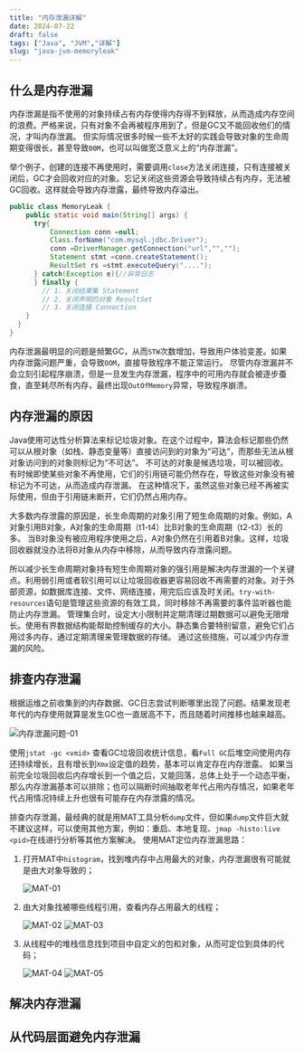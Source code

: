 ```yaml
---
title: "内存泄漏详解"
date: 2024-07-22
draft: false
tags: ["Java", "JVM","详解"]
slug: "java-jvm-memoryleak"
---
```


## 什么是内存泄漏
内存泄漏是指不使用的对象持续占有内存使得内存得不到释放，从而造成内存空间的浪费。严格来说，只有对象不会再被程序用到了，但是GC又不能回收他们的情况，才叫内存泄漏。
但实际情况很多时候一些不太好的实践会导致对象的生命周期变得很长，甚至导致`00M`，也可以叫做宽泛意义上的“内存泄漏”。

举个例子，创建的连接不再使用时，需要调用`close`方法关闭连接，只有连接被关闭后，GC才会回收对应的对象。忘记关闭这些资源会导致持续占有内存，无法被GC回收。这样就会导致内存泄露，最终导致内存溢出。
```java
public class MemoryLeak {
    public static void main(String[] args) {
      try{
          Connection conn =null;
          Class.forName("com.mysql.jdbc.Driver");
          conn =DriverManager.getConnection("url","","");
          Statement stmt =conn.createStatement();
          ResultSet rs =stmt.executeQuery("....");
      } catch(Exception e){//异常日志
      } finally {
        // 1．关闭结果集 Statement
        // 2．关闭声明的对象 ResultSet
        // 3．关闭连接 Connection
    }
  }
}
```
内存泄漏最明显的问题是频繁GC，从而`STW`次数增加，导致用户体验变差。如果内存泄露问题严重，会导致`OOM`，直接导致程序不能正常运行。
尽管内存泄漏并不会立刻引起程序崩溃，但是一旦发生内存泄漏，程序中的可用内存就会被逐步蚕食，直至耗尽所有内存，最终出现`OutOfMemory`异常，导致程序崩溃。

## 内存泄漏的原因
Java使用可达性分析算法来标记垃圾对象。在这个过程中，算法会标记那些仍然可以从根对象（如栈、静态变量等）直接访问到的对象为“可达”，而那些无法从根对象访问到的对象则标记为“不可达”。
不可达的对象是候选垃圾，可以被回收。有时候即使某些对象不再使用，它们的引用链可能仍然存在，导致这些对象没有被标记为不可达，从而造成内存泄漏。
在这种情况下，虽然这些对象已经不再被实际使用，但由于引用链未断开，它们仍然占用内存。

大多数内存泄露的原因是，长生命周期的对象引用了短生命周期的对象。例如，A对象引用B对象，A对象的生命周期（t1-t4）比B对象的生命周期（t2-t3）长的多。
当B对象没有被应用程序使用之后，A对象仍然在引用着B对象。这样，垃圾回收器就没办法将B对象从内存中移除，从而导致内存泄露问题。

所以减少长生命周期对象持有短生命周期对象的强引用是解决内存泄漏的一个关键点。利用弱引用或者软引用可以让垃圾回收器更容易回收不再需要的对象。对于外部资源，如数据库连接、文件、网络连接，用完后应该及时关闭。`try-with-resources`语句是管理这些资源的有效工具，同时移除不再需要的事件监听器也能防止内存泄漏。
管理集合时，设定大小限制并定期清理过期数据可以避免无限增长。使用有界数据结构能帮助控制缓存的大小。静态集合要特别留意，避免它们占用过多内存，通过定期清理来管理数据的存储。
通过这些措施，可以减少内存泄漏的风险。

## 排查内存泄漏
根据运维之前收集到的内存数据、GC日志尝试判断哪里出现了问题。结果发现老年代的内存使用就算是发生GC也一直居高不下，而且随着时间推移也越来越高。

![内存泄漏问题-01](/iblog/posts/annex/images/essays/内存泄漏问题-01.png)

使用`jstat -gc <vmid>` 查看GC垃圾回收统计信息，看`Full GC`后堆空间使用内存还持续增长，且有增长到`Xmx`设定值的趋势，基本可以肯定存在内存泄露。
如果当前完全垃圾回收后内存增长到一个值之后，又能回落，总体上处于一个动态平衡，那么内存泄漏基本可以排除；也可以隔断时间抽取老年代占用内存情况，如果老年代占用情况持续上升也很有可能存在内存泄露的情况。

排查内存泄漏，最经典的就是用MAT工具分析`dump`文件，但如果`dump`文件巨大就不建议这样，可以使用其他方案，例如：重启、本地复现、`jmap -histo:live <pid>`在线进行分析等其他方案解决。
使用MAT定位内存泄漏思路：
1. 打开MAT中`histogram`，找到堆内存中占用最大的对象，内存泄漏很有可能就是由大对象导致的；

   ![MAT-01](/iblog/posts/annex/images/essays/MAT-01.png)
2. 由大对象找被哪些线程引用，查看内存占用最大的线程；

   ![MAT-02](/iblog/posts/annex/images/essays/MAT-02.png)
   ![MAT-03](/iblog/posts/annex/images/essays/MAT-03.png)
3. 从线程中的堆栈信息找到项目中自定义的包和对象，从而可定位到具体的代码；

   ![MAT-04](/iblog/posts/annex/images/essays/MAT-04.png)
   ![MAT-05](/iblog/posts/annex/images/essays/MAT-05.png)

## 解决内存泄漏


## 从代码层面避免内存泄漏


